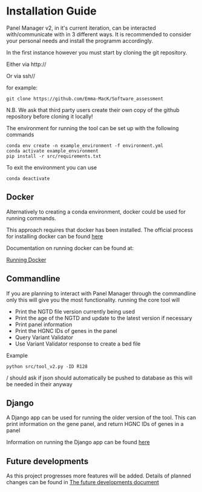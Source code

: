 # Installation Guide

Panel Manager v2, in it's current iteration, can be interacted with/communicate with in 3 different ways. It is recommended to consider your personal needs and install the programm accordingly.

In the first instance however you must start by cloning the git repository.

Either via http://


Or via ssh//

for example:

`git clone https://github.com/Emma-MacK/Software_assessment`

N.B. We ask that third party users create their own copy of the github repository before cloning it locally!

The environment for running the tool can be set up with the following commands

```
conda env create -n example_environment -f environment.yml
conda activate example_environment
pip install -r src/requirements.txt
```
To exit the environment you can use

`conda deactivate`


## Docker

Alternatively to creating a conda environment, docker could be used for running commands.

This approach requires that docker has been installed. The official process for installing docker can be found
[here](https://docs.docker.com/engine/install/ubuntu/)

Documentation on running docker can be found at:

[Running Docker](Running_Docker.md)


## Commandline

If you are planning to interact with Panel Manager through the commandline only this will give you the most functionality.
running the core tool will

- Print the NGTD file version currently being used
- Print the age of the NGTD and update to the latest version if necessary
- Print panel information
- Print the HGNC IDs of genes in the panel
- Query Variant Validator
- Use Variant Validator response to create a bed file

Example

`python src/tool_v2.py -ID R128`

/ should ask if json should automatically be pushed to database as this will be needed in their anyway

## Django

A Django app can be used for running the older version of the tool. This can print information on the gene panel, and return HGNC IDs of genes in a panel

Information on running the Django app can be found [here](FrontendDocs.md)


## Future developments ##

As this project progresses more features will be added.
Details of planned changes can be found in [The future developments document](Future_development.md)
